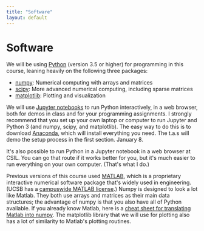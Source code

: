 ```yaml
---
title: "Software"
layout: default
---
```


# Software

We will be using [Python](https://docs.python.org/) (version 3.5 or higher) for programming in this course,
leaning heavily on the following three packages:

* [numpy](https://docs.scipy.org/doc/numpy/reference/): Numerical computing with arrays and matrices
* [scipy](https://docs.scipy.org/doc/scipy/reference/): More advanced numerical computing, including sparse matrices
* [matplotlib](https://matplotlib.org/contents.html): Plotting and visualization

We will use [Jupyter notebooks](https://jupyter.org/) to run Python interactively, in a web browser, both for demos 
in class and for your programming assignments. I strongly recommend that you set up your own laptop or computer to
run Jupyter and Python 3 (and numpy, scipy, and matplotlib). 
The easy way to do this is to download [Anaconda](https://www.anaconda.com/download), which
will install everything you need. The t.a.s will demo the setup process in the first section.
January 8.

It's also possible to run Python in a Jupyter notebook in a web browser at CSIL. You can go that route if it
works better for you, but it's much easier to run everything on your own computer. (That's what I do.)

Previous versions of this course used [MATLAB](https://www.mathworks.com/products/matlab.html), which is a proprietary
interactive numerical software package that's widely used in engineering. (UCSB has a
[campuswide MATLAB license](https://www.mathworks.com/academia/tah-portal/university-california-santa-barbara-40469638.html).)
Numpy is designed to look a lot like Matlab.
They both use arrays and matrices as their main data structures;
the advantage of numpy is that you also have all of Python available.
If you already know Matlab, here is a
[cheat sheet for translating Matlab into numpy](https://docs.scipy.org/doc/numpy/user/numpy-for-matlab-users.html).
The matplotlib library that we will use for plotting also has a lot of similarity to Matlab's plotting routines.
